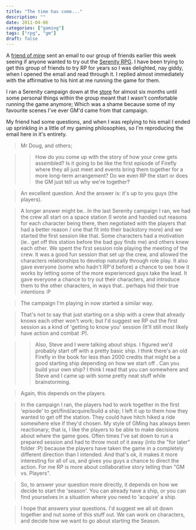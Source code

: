 ```yaml
---
title: "The time has come..."
description: ""
date: 2011-04-06
categories: ["gaming"]
tags: ["rpg", "gm"]
draft: false
---
```


A [friend of mine][1] sent an email to our group of friends earlier this week seeing if anyone wanted to try out the [Serenity RPG][2].  I have been trying to get this group of friends to try RP for years so I was delighted, nay giddy, when I opened the email and read through it.  I replied almost immediately with the affirmative to his hint at me running the game for them.<!--more-->

I ran a Serenity campaign down at the [store][3] for almost six months until some personal things within the group meant that I wasn't comfortable running the game anymore; Which was a shame because some of my favourite scenes I've ever GM'd came from that campaign.

My friend had some questions, and when I was replying to his email I ended up sprinkling in a little of my gaming philosophies, so I'm reproducing the email here in it's entirety.


>Mr Doug, and others;

>> How do you come up with the story of how your crew gets assembled? Is it going to be like the first episode of Firefly where they all just meet and events bring them together for a more long-term arrangement? Do we even RP the start or does the GM just tell us why we're together?

>An excellent question.  And the answer is: it's up to you guys (the players).

>A longer answer might be..  In the last Serenity campaign I ran, we had the crew all start on a space station (I wrote and handed out reasons for each character being there, then negotiated with the players that had a better reason / one that fit into their backstory more) and we started the first session like that.  Some characters had a motivation (ie.. get off this station before the bad guy finds me) and others knew each other.  We spent the first session role playing the meeting of the crew.  It was a good fun session that set up the crew, and allowed the characters relationships to develop naturally through role play.  It also gave everyone (some who hadn't RP'd before) a chance to see how it works by letting some of the more experienced guys take the lead.  It gave everyone a chance to try out their characters, and introduce them to the other characters, in ways that.. perhaps hid their true intentions :P

>The campaign I'm playing in now started a similar way.

>That's not to say that just starting on a ship with a crew that already knows each other won't work; but I'd suggest we RP out the first session as a kind of 'getting to know you' session (It'll still most likely have action and combat :P).


>> Also, Steve and I were talking about ships. I figured we'd probably start off with a pretty basic ship. I think there's an old Firefly in the book for less than 2000 credits that might be a good starting ship depending on how we start off . Can you build your own ship? I think I read that you can somewhere and Steve and I came up with some pretty neat stuff while brainstorming.

>Again, this depends on the players.

>In the campaign I ran, the players had to work together in the first 'episode' to get/find/acquire/build a ship; I left it up to them how they wanted to get off the station.  They could have hitch hiked a ride somewhere else if they'd chosen.  My style of GMing has always been reactionary; that is, I like the players to be able to make decisions about where the game goes.  Often times I've sat down to run a prepared session and had to throw most of it away (into the "for later" folder :P) because the players have taken the game in a completely different direction than I intended.  And that's ok, it makes it more interesting for all of us, and gives you guys a chance to direct the action.  For me RP is more about collaborative story telling than "GM vs. Players".

>So, to answer your question more directly, it depends on how we decide to start the 'season'.  You can already have a ship, or you can find yourselves in a situation where you need to 'acquire' a ship.

>I hope that answers your questions.  I'd suggest we all sit down together and nut some of this stuff out.  We can work on characters, and decide how we want to go about starting the Season.

[1]://dugatronsdarkangels.blogspot.com/
[2]://en.wikipedia.org/wiki/Serenity_(role-playing_game)
[3]://www.goodgames.com.au/stores/Canberra

